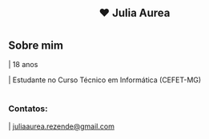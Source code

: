 <div align="center">
  <h2> ❤ Julia Aurea </h2>
</div>

#
<h2> Sobre mim </h2>

|  18 anos

| Estudante no Curso Técnico em Informática (CEFET-MG)

# 

<div align="left">
  <h3> Contatos:</h3>
</div>

|  juliaaurea.rezende@gmail.com

#
